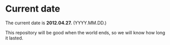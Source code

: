# Current date

The current date is **2012.04.27.** (YYYY.MM.DD.)

This repository will be good when the world ends, so we will know how long it lasted.